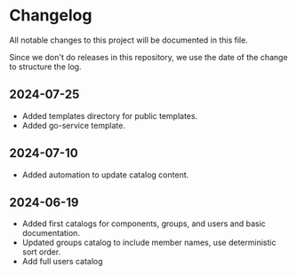 # Changelog

All notable changes to this project will be documented in this file.

Since we don't do releases in this repository, we use the date of the
change to structure the log.

## 2024-07-25

- Added templates directory for public templates.
- Added go-service template.

## 2024-07-10

- Added automation to update catalog content.

## 2024-06-19

- Added first catalogs for components, groups, and users and basic documentation.
- Updated groups catalog to include member names, use deterministic sort order.
- Add full users catalog

